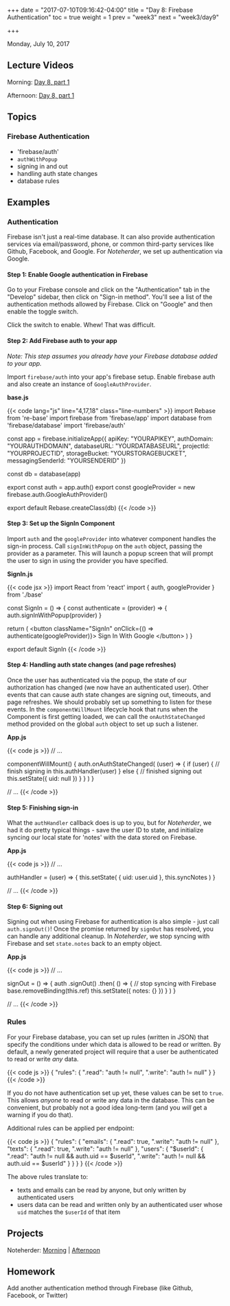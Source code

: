 +++
date = "2017-07-10T09:16:42-04:00"
title = "Day 8: Firebase Authentication"
toc = true
weight = 1
prev = "week3"
next = "week3/day9"

+++

<date>Monday, July 10, 2017</date>

## Lecture Videos

Morning: [Day 8, part 1](https://www.youtube.com/watch?v=FE55eeOqMrs&list=PLuT2TqJuwaY882Figl-Tr-VXWweaeS45B&index=87)

Afternoon: [Day 8, part 1](https://www.youtube.com/watch?v=C33IfJfRhU8&index=95&list=PLuT2TqJuwaY_yOPNQJLn2Ya_hfes8g2fv)

## Topics

### Firebase Authentication

* 'firebase/auth'
* `authWithPopup`
* signing in and out
* handling auth state changes
* database rules

## Examples

### Authentication

Firebase isn't just a real-time database.  It can also provide authentication services via email/password, phone, or common third-party services like Github, Facebook, and Google. For _Noteherder_, we set up authentication via Google.

#### Step 1: Enable Google authentication in Firebase

Go to your Firebase console and click on the "Authentication" tab in the "Develop" sidebar, then click on "Sign-in method".  You'll see a list of the authentication methods allowed by Firebase.  Click on "Google" and then enable the toggle switch.

<div class="img firebase-enable-google"><span>Click the switch to enable.  Whew!  That was difficult.</span></div>

#### Step 2: Add Firebase auth to your app

_Note: This step assumes you already have your Firebase database added to your app._ 

Import `firebase/auth` into your app's firebase setup.  Enable firebase auth and also create an instance of `GoogleAuthProvider`.

**base.js**

{{< code lang="js" line="4,17,18" class="line-numbers" >}}
import Rebase from 're-base'
import firebase from 'firebase/app'
import database from 'firebase/database'
import 'firebase/auth'

const app = firebase.initializeApp({
  apiKey: "YOURAPIKEY",
  authDomain: "YOURAUTHDOMAIN",
  databaseURL: "YOURDATABASEURL",
  projectId: "YOURPROJECTID",
  storageBucket: "YOURSTORAGEBUCKET",
  messagingSenderId: "YOURSENDERID"
})

const db = database(app)

export const auth = app.auth()
export const googleProvider = new firebase.auth.GoogleAuthProvider()

export default Rebase.createClass(db)
{{< /code >}}

#### Step 3: Set up the SignIn Component

Import `auth` and the `googleProvider` into whatever component handles the sign-in process.  Call `signInWithPopup` on the `auth` object, passing the provider as a parameter.  This will launch a popup screen that will prompt the user to sign in using the provider you have specified.

**SignIn.js**

{{< code jsx >}}
import React from 'react'
import { auth, googleProvider } from './base'

const SignIn = () => {
  const authenticate = (provider) => {
    auth.signInWithPopup(provider)
  }

  return (
    &lt;button className="SignIn" onClick={() => authenticate(googleProvider)}&gt;
      Sign In With Google
    &lt;/button&gt;
  )
}

export default SignIn
{{< /code >}}

#### Step 4: Handling auth state changes (and page refreshes)

Once the user has authenticated via the popup, the state of our authorization has changed (we now have an authenticated user).  Other events that can cause auth state changes are signing out, timeouts, and page refreshes.  We should probably set up something to listen for these events.  In the `componentWillMount` lifecycle hook that runs when the Component is first getting loaded, we can call the `onAuthStateChanged` method provided on the global `auth` object to set up such a listener.

**App.js**

{{< code js >}}
// ...

componentWillMount() {
  auth.onAuthStateChanged(
    (user) => {
      if (user) {
        // finish signing in
        this.authHandler(user)
      } else {
        // finished signing out
        this.setState({ uid: null })
      }
    }
  )
}

// ...
{{< /code >}}

#### Step 5: Finishing sign-in

What the `authHandler` callback does is up to you, but for _Noteherder_, we had it do pretty typical things - save the user ID to state, and initialize syncing our local state for 'notes' with the data stored on Firebase.

**App.js**

{{< code js >}}
// ...

authHandler = (user) => {
  this.setState(
    { uid: user.uid },
    this.syncNotes
  )
}

// ...
{{< /code >}}

#### Step 6: Signing out

Signing out when using Firebase for authentication is also simple - just call `auth.signOut()`!  Once the promise returned by `signOut` has resolved, you can handle any additional cleanup.  In _Noteherder_, we stop syncing with Firebase and set `state.notes` back to an empty object.

**App.js**

{{< code js >}}
// ...

signOut = () => {
  auth
    .signOut()
    .then(
      () => {
        // stop syncing with Firebase
        base.removeBinding(this.ref)
        this.setState({ notes: {} })
      }
    )
}

// ...
{{< /code >}}

### Rules

For your Firebase database, you can set up rules (written in JSON) that specify the conditions under which data is allowed to be read or written.  By default, a newly generated project will require that a user be authenticated to read or write _any_ data.

{{< code js >}}
{
  "rules": {
    ".read": "auth != null",
    ".write": "auth != null"
  }
}
{{< /code >}}

If you do not have authentication set up yet, these values can be set to `true`.  This allows _anyone_ to read or write any data in the database.  This can be convenient, but probably not a good idea long-term (and you _will_ get a warning if you do that).

Additional rules can be applied per endpoint:

{{< code js >}}
{
  "rules": {
    "emails": {
      ".read": true,
      ".write": "auth != null"
    },
    "texts": {
      ".read": true,
      ".write": "auth != null"
    },
    "users": {
      "$userId": {
        ".read": "auth != null && auth.uid == $userId",
        ".write": "auth != null && auth.uid == $userId"
      }
    }
  }
}
{{< /code >}}

The above rules translate to:

* texts and emails can be read by anyone, but only written by authenticated users
* users data can be read and written only by an authenticated user whose `uid` matches the `$userId` of that item

## Projects

Noteherder: [Morning](https://github.com/xtbc17s3/noteherder/tree/7a281036a303ed63a69163d938ad9db7b257ad39) | [Afternoon]()

## Homework

Add another authentication method through Firebase (like Github, Facebook, or Twitter)

